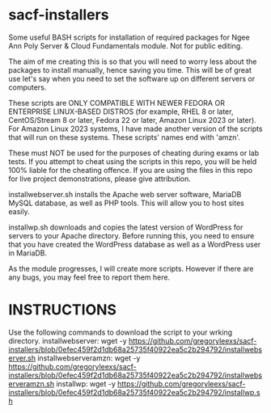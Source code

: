 # sacf-installers
Some useful BASH scripts for installation of required packages for Ngee Ann Poly Server &amp; Cloud Fundamentals module. Not for public editing.

The aim of me creating this is so that you will need to worry less about the packages to install manually, hence saving you time. This will be of great use let's say when you need to set the software up on different servers or computers.

These scripts are ONLY COMPATIBLE WITH NEWER FEDORA OR ENTERPRISE LINUX-BASED DISTROS (for example, RHEL 8 or later, CentOS/Stream 8 or later, Fedora 22 or later, Amazon Linux 2023 or later). For Amazon Linux 2023 systems, I have made another version of the scripts that will run on these systems. These scripts' names end with 'amzn'.

These must NOT be used for the purposes of cheating during exams or lab tests. If you attempt to cheat using the scripts in this repo, you will be held 100% liable for the cheating offence. If you are using the files in this repo for live project demonstrations, please give attribution.

installwebserver.sh installs the Apache web server software, MariaDB MySQL database, as well as PHP tools. This will allow you to host sites easily.

installwp.sh downloads and copies the latest version of WordPress for servers to your Apache directory. Before running this, you need to ensure that you have created the WordPress database as well as a WordPress user in MariaDB.

As the module progresses, I will create more scripts. However if there are any bugs, you may feel free to report them here.

# INSTRUCTIONS
Use the following commands to download the script to your wrking directory.
installwebserver: wget -y https://github.com/gregoryleexs/sacf-installers/blob/0efec459f2d1db68a25735f40922ea5c2b294792/installwebserver.sh
installwebserveramzn: wget -y https://github.com/gregoryleexs/sacf-installers/blob/0efec459f2d1db68a25735f40922ea5c2b294792/installwebserveramzn.sh
installwp: wget -y https://github.com/gregoryleexs/sacf-installers/blob/0efec459f2d1db68a25735f40922ea5c2b294792/installwp.sh
